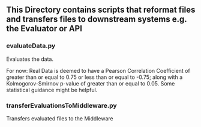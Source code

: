 ## This Directory contains scripts that reformat files and transfers files to downstream systems e.g. the Evaluator or API
### evaluateData.py
Evaluates the data.

For now:
Real Data is deemed to have a Pearson Correlation Coefficient of greater than or equal to 0.75 or less than or equal to -0.75; along with a Kolmogorov-Smirnov p-value of greater than or equal to 0.05. Some statistical guidance might be helpful.

### transferEvaluationsToMiddleware.py
Transfers evaluated files to the Middleware
